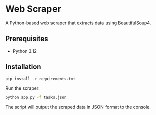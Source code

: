 # Web Scraper

A Python-based web scraper that extracts data using BeautifulSoup4.

## Prerequisites

- Python 3.12

## Installation

```bash
pip install -r requirements.txt
```

Run the scraper:
```bash
python app.py -f tasks.json
```
The script will output the scraped data in JSON format to the console.

